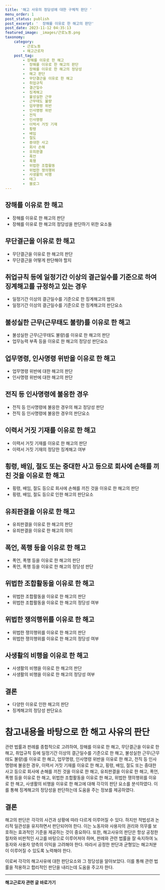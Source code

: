 ```yaml
---
title: '해고 사유의 정당성에 대한 구체적 판단 '
menu_order: 1
post_status: publish
post_excerpt: '  장해를 이유로 한 해고의 판단'
post_date: 2023-11-12 04:35:13
featured_image: _images/근로노동.png
taxonomy:
    category:
        - 근로노동
        - 해고근로자
    post_tag:
        - 장해를 이유로 한 해고
        -  장해를 이유로 한 해고의 판단
        -  장해를 이유로 한 해고의 정당성
        -  해고 판단
        -  무단결근을 이유로 한 해고
        -  취업규칙
        -  결근일수
        -  징계해고
        -  불성실한 근무
        -  근무태도 불량
        -  업무명령 위반
        -  인사명령 위반
        -  전직
        -  인사명령
        -  이력서 거짓 기재
        -  횡령
        -  배임
        -  절도
        -  중대한 사고
        -  회사 손해
        -  유죄판결
        -  폭언
        -  폭행
        -  위법한 조합활동
        -  위법한 쟁의행위
        -  사생활의 비행
        -  태그
        -  블로그
---
```



## 장해를 이유로 한 해고
- 장해를 이유로 한 해고의 판단
- 장해를 이유로 한 해고의 정당성을 판단하기 위한 요소들

## 무단결근을 이유로 한 해고
- 무단결근을 이유로 한 해고의 판단
- 무단결근을 어떻게 판단해야 할지

## 취업규칙 등에 일정기간 이상의 결근일수를 기준으로 하여 징계해고를 규정하고 있는 경우
- 일정기간 이상의 결근일수를 기준으로 한 징계해고의 범위
- 일정기간 이상의 결근일수를 기준으로 한 징계해고의 판단요소

## 불성실한 근무(근무태도 불량)를 이유로 한 해고
- 불성실한 근무(근무태도 불량)를 이유로 한 해고의 판단
- 업무능력 부족 등을 이유로 한 해고의 정당성 판단요소

## 업무명령, 인사명령 위반을 이유로 한 해고
- 업무명령 위반에 대한 해고의 판단
- 인사명령 위반에 대한 해고의 판단

## 전직 등 인사명령에 불응한 경우
- 전직 등 인사명령에 불응한 경우의 해고 정당성 판단
- 전직 등 인사명령에 불응한 경우의 판단요소

## 이력서 거짓 기재를 이유로 한 해고
- 이력서 거짓 기재를 이유로 한 해고의 판단
- 이력서 거짓 기재의 정당한 징계해고 여부

## 횡령, 배임, 절도 또는 중대한 사고 등으로 회사에 손해를 끼친 것을 이유로 한 해고
- 횡령, 배임, 절도 등으로 회사에 손해를 끼친 것을 이유로 한 해고의 판단
- 횡령, 배임, 절도 등으로 인한 해고의 판단요소

## 유죄판결을 이유로 한 해고
- 유죄판결을 이유로 한 해고의 판단
- 유죄판결을 이유로 한 해고의 의미

## 폭언, 폭행 등을 이유로 한 해고
- 폭언, 폭행 등을 이유로 한 해고의 판단
- 폭언, 폭행 등을 이유로 한 해고의 정당성 판단

## 위법한 조합활동을 이유로 한 해고
- 위법한 조합활동을 이유로 한 해고의 판단
- 위법한 조합활동을 이유로 한 해고의 정당성 여부

## 위법한 쟁의행위를 이유로 한 해고
- 위법한 쟁의행위를 이유로 한 해고의 판단
- 위법한 쟁의행위를 이유로 한 해고의 정당성 여부

## 사생활의 비행을 이유로 한 해고
- 사생활의 비행을 이유로 한 해고의 판단
- 사생활의 비행을 이유로 한 해고의 정당성 여부

## 결론
- 다양한 이유로 인한 해고의 판단
- 징계해고의 정당성 판단요소

#    참고내용을 바탕으로 한 해고 사유의 판단
관련 법률과 판례를 종합적으로 고려하여, 장해를 이유로 한 해고, 무단결근을 이유로 한 해고, 취업규칙 등에 일정기간 이상의 결근일수를 기준으로 한 해고, 불성실한 근무(근무태도 불량)를 이유로 한 해고, 업무명령, 인사명령 위반을 이유로 한 해고, 전직 등 인사명령에 불응한 경우, 이력서 거짓 기재를 이유로 한 해고, 횡령, 배임, 절도 또는 중대한 사고 등으로 회사에 손해를 끼친 것을 이유로 한 해고, 유죄판결을 이유로 한 해고, 폭언, 폭행 등을 이유로 한 해고, 위법한 조합활동을 이유로 한 해고, 위법한 쟁의행위를 이유로 한 해고, 사생활의 비행을 이유로 한 해고에 대해 각각의 판단 요소를 분석하였다. 이를 통해 징계해고의 정당성을 판단하는데 도움을 주는 정보를 제공하였다.

##   결론
해고의 판단은 각각의 사건과 상황에 따라 다르게 이루어질 수 있다. 하지만 적법성과 논리적 일관성을 유지하면서 판단되어야 한다. 이는 노동자와 사용자의 권리와 의무를 보호하는 효과적인 기준을 제공하는 것이 중요하다. 또한, 해고사유의 판단은 항상 공정한 절차와 비판적인 사고를 바탕으로 이루어져야 하며, 판례와 관련 법률을 잘 숙지하여 노동자와 사용자 양측의 이익을 고려해야 한다. 따라서 공정한 판단과 균형있는 해고처분이 이루어질 수 있도록 노력해야 한다.

이로써 각각의 해고사유에 대한 판단요소와 그 정당성을 알아보았다. 이를 통해 관련 법률을 적용하고 합리적인 판단을 내리는데 도움을 주고자 한다.
<!-- wp:separator -->
<hr class="wp-block-separator has-alpha-channel-opacity"/>
<!-- /wp:separator -->

<!-- wp:group {"backgroundColor":"base","layout":{"type":"constrained"}} -->
<div class="wp-block-group has-base-background-color has-background"><!-- wp:paragraph {"align":"center","fontSize":"medium"} -->
<p class="has-text-align-center has-large-font-size"><strong>해고근로자 관련 글 바로가기</strong></p>
<!-- /wp:paragraph -->


<!-- wp:latest-posts
{"categories":[{"id":12660,"count":19,"description":"","link":"https://uknowlaw.com/category/%ed%95%b4%ea%b3%a0%ea%b7%bc%eb%a1%9c%ec%9e%90/","name":"해고근로자","slug":"해고근로자","taxonomy":"category","parent":0,"meta":[],"_links":{"self":[{"href":"https://uknowlaw.com/wp-json/wp/v2/categories/12660"}],"collection":[{"href":"https://uknowlaw.com/wp-json/wp/v2/categories"}],"about":[{"href":"https://uknowlaw.com/wp-json/wp/v2/taxonomies/category"}],"wp:post_type":[{"href":"https://uknowlaw.com/wp-json/wp/v2/posts?categories=12660"}],"curies":[{"name":"wp","href":"https://api.w.org/{rel}","templated":true}]}}]} /--></div>
<!-- /wp:group -->
